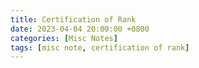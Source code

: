 ```yaml
---
title: Certification of Rank
date: 2023-04-04 20:00:00 +0800
categories: [Misc Notes]
tags: [misc note, certification of rank]
---
```


<object data="{{ site.baseurl }}/assets/my_paper/certification_rank_watermarked.pdf" type="application/pdf" width="100%" height="1000px">
</object>